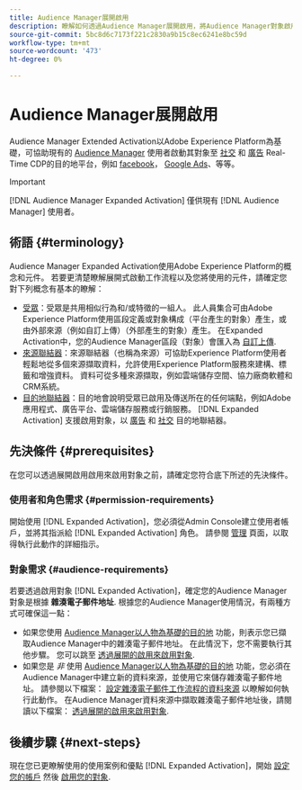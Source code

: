 ```yaml
---
title: Audience Manager展開啟用
description: 瞭解如何透過Audience Manager展開啟用，將Audience Manager對象啟用至社交和廣告目的地。
source-git-commit: 5bc8d6c7173f221c2830a9b15c8ec6241e8bc59d
workflow-type: tm+mt
source-wordcount: '473'
ht-degree: 0%

---
```



# Audience Manager展開啟用

Audience Manager Extended Activation以Adobe Experience Platform為基礎，可協助現有的 [Audience Manager](https://experienceleague.adobe.com/en/docs/audience-manager/user-guide/aam-home) 使用者啟動其對象至 [社交](../destinations/catalog/social/overview.md) 和 [廣告](../destinations/catalog/advertising/overview.md) Real-Time CDP的目的地平台，例如 [facebook](../destinations/catalog/social/facebook.md)， [Google Ads](../destinations/catalog/advertising/google-ads-destination.md)、等等。

>[!IMPORTANT]
>
>[!DNL Audience Manager Expanded Activation] 僅供現有 [!DNL Audience Manager] 使用者。

## 術語 {#terminology}

Audience Manager Expanded Activation使用Adobe Experience Platform的概念和元件。 若要更清楚瞭解展開式啟動工作流程以及您將使用的元件，請確定您對下列概念有基本的瞭解：

* [受眾](../segmentation/ui/overview.md)：受眾是共用相似行為和/或特徵的一組人。 此人員集合可由Adobe Experience Platform使用區段定義或對象構成（平台產生的對象）產生，或由外部來源（例如自訂上傳）（外部產生的對象）產生。 在Expanded Activation中，您的Audience Manager區段（對象）會匯入為 [自訂上傳](../segmentation/ui/overview.md#import-audience).
* [來源聯結器](../sources/home.md)：來源聯結器（也稱為來源）可協助Experience Platform使用者輕鬆地從多個來源擷取資料，允許使用Experience Platform服務來建構、標籤和增強資料。 資料可從多種來源擷取，例如雲端儲存空間、協力廠商軟體和CRM系統。
* [目的地聯結器](../destinations/home.md)：目的地會說明受眾已啟用及傳送所在的任何端點，例如Adobe應用程式、廣告平台、雲端儲存服務或行銷服務。 [!DNL Expanded Activation] 支援啟用對象，以 [廣告](../destinations/catalog/advertising/overview.md) 和 [社交](../destinations/catalog/social/overview.md) 目的地聯結器。

## 先決條件 {#prerequisites}

在您可以透過展開啟用啟用來啟用對象之前，請確定您符合底下所述的先決條件。

### 使用者和角色需求 {#permission-requirements}

開始使用 [!DNL Expanded Activation]，您必須從Admin Console建立使用者帳戶，並將其指派給 [!DNL Expanded Activation] 角色。 請參閱 [管理](administration.md) 頁面，以取得執行此動作的詳細指示。

### 對象需求 {#audience-requirements}

若要透過啟用對象 [!DNL Expanded Activation]，確定您的Audience Manager對象是根據 **雜湊電子郵件地址**. 根據您的Audience Manager使用情況，有兩種方式可確保這一點：

* 如果您使用 [Audience Manager以人物為基礎的目的地](https://experienceleague.adobe.com/en/docs/audience-manager/user-guide/features/destinations/people-based/people-based-destinations-overview) 功能，則表示您已擷取Audience Manager中的雜湊電子郵件地址。 在此情況下，您不需要執行其他步驟。 您可以跳至 [透過展開的啟用來啟用對象](activate-audiences.md).
* 如果您是 _非_ 使用 [Audience Manager以人物為基礎的目的地](https://experienceleague.adobe.com/en/docs/audience-manager/user-guide/features/destinations/people-based/people-based-destinations-overview) 功能，您必須在Audience Manager中建立新的資料來源，並使用它來儲存雜湊電子郵件地址。 請參閱以下檔案： [設定雜湊電子郵件工作流程的資料來源](https://experienceleague.adobe.com/en/docs/audience-manager/user-guide/features/data-sources/create-data-source-hashed-emails) 以瞭解如何執行此動作。 在Audience Manager資料來源中擷取雜湊電子郵件地址後，請閱讀以下檔案： [透過展開的啟用來啟用對象](activate-audiences.md).

## 後續步驟 {#next-steps}

現在您已更瞭解使用的使用案例和優點 [!DNL Expanded Activation]，開始 [設定您的帳戶](administration.md) 然後 [啟用您的對象](activate-audiences.md).

